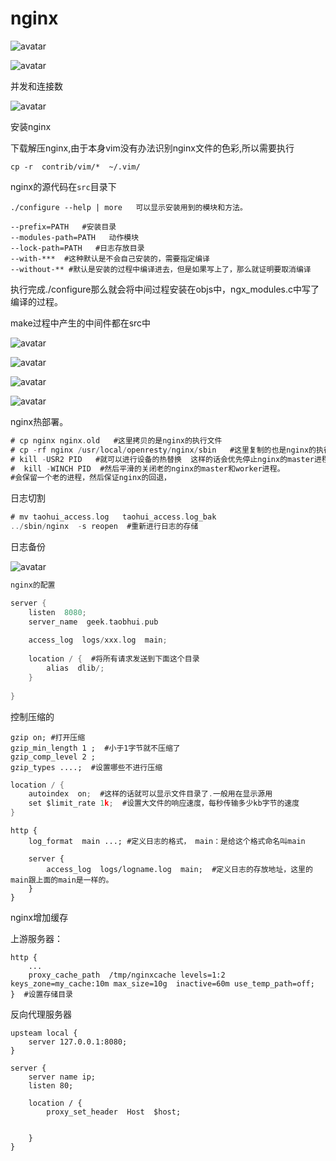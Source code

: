 # nginx

![avatar](images\image-20200417161158778.png)

![avatar](images\image-20200417161532010.png)

并发和连接数

![avatar](images\image-20200417161752325.png)

安装nginx

下载解压nginx,由于本身vim没有办法识别nginx文件的色彩,所以需要执行

`cp -r  contrib/vim/*  ~/.vim/`

nginx的源代码在`src`目录下

```shell
./configure --help | more   可以显示安装用到的模块和方法。

--prefix=PATH   #安装目录
--modules-path=PATH   动作模块
--lock-path=PATH   #日志存放目录
--with-***  #这种默认是不会自己安装的，需要指定编译
--without-** #默认是安装的过程中编译进去，但是如果写上了，那么就证明要取消编译

```

执行完成./configure那么就会将中间过程安装在objs中，ngx_modules.c中写了编译的过程。

make过程中产生的中间件都在src中

![avatar](images\image-20200417164037528.png)

![avatar](images\image-20200417164116834.png)

![avatar](images\image-20200417164205850.png)

![avatar](images\image-20200417164353571.png)

nginx热部署。

``` go
# cp nginx nginx.old   #这里拷贝的是nginx的执行文件
# cp -rf nginx /usr/local/openresty/nginx/sbin   #这里复制的也是nginx的执行文件。
# kill -USR2 PID   #就可以进行设备的热替换  这样的话会优先停止nginx的master进程，然后再讲重启一个新的master，然后再将老的worker进行停止，启动worker。
#  kill -WINCH PID  #然后平滑的关闭老的nginx的master和worker进程。
#会保留一个老的进程，然后保证nginx的回退，

```

日志切割

```go
# mv taohui_access.log   taohui_access.log_bak
../sbin/nginx  -s reopen  #重新进行日志的存储

```

日志备份

![avatar](images\image-20200417165424610.png)

```go
nginx的配置

server {
    listen  8080;
    server_name  geek.taobhui.pub
    
    access_log  logs/xxx.log  main;
    
    location / {  #将所有请求发送到下面这个目录
        alias  dlib/;  
    }
    
}
```

控制压缩的

```shell
gzip on; #打开压缩
gzip_min_length 1 ;  #小于1字节就不压缩了
gzip_comp_level 2 ;
gzip_types ....;  #设置哪些不进行压缩
```





```go
location / {
    autoindex  on;  #这样的话就可以显示文件目录了.一般用在显示源用
    set $limit_rate 1k;  #设置大文件的响应速度，每秒传输多少kb字节的速度
}
```

```shell
http {
	log_format  main ...; #定义日志的格式， main：是给这个格式命名叫main

	server {
		access_log  logs/logname.log  main;  #定义日志的存放地址，这里的main跟上面的main是一样的。  
	}
}
```

nginx增加缓存

上游服务器：

```shell
http {
	...
	proxy_cache_path  /tmp/nginxcache levels=1:2  keys_zone=my_cache:10m max_size=10g  inactive=60m use_temp_path=off;
}  #设置存储目录
```

反向代理服务器

```shell
upsteam local {
	server 127.0.0.1:8080;
}

server {
	server name ip;
	listen 80;
	
	location / {
		proxy_set_header  Host  $host;
		
		
	}
}
```



















